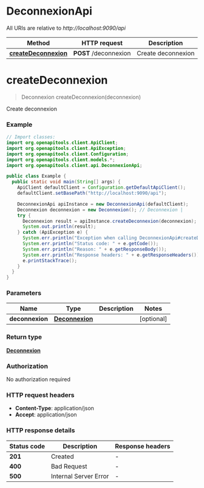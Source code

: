 # DeconnexionApi

All URIs are relative to *http://localhost:9090/api*

| Method | HTTP request | Description |
|------------- | ------------- | -------------|
| [**createDeconnexion**](DeconnexionApi.md#createDeconnexion) | **POST** /deconnexion | Create deconnexion |


<a name="createDeconnexion"></a>
# **createDeconnexion**
> Deconnexion createDeconnexion(deconnexion)

Create deconnexion

### Example
```java
// Import classes:
import org.openapitools.client.ApiClient;
import org.openapitools.client.ApiException;
import org.openapitools.client.Configuration;
import org.openapitools.client.models.*;
import org.openapitools.client.api.DeconnexionApi;

public class Example {
  public static void main(String[] args) {
    ApiClient defaultClient = Configuration.getDefaultApiClient();
    defaultClient.setBasePath("http://localhost:9090/api");

    DeconnexionApi apiInstance = new DeconnexionApi(defaultClient);
    Deconnexion deconnexion = new Deconnexion(); // Deconnexion | 
    try {
      Deconnexion result = apiInstance.createDeconnexion(deconnexion);
      System.out.println(result);
    } catch (ApiException e) {
      System.err.println("Exception when calling DeconnexionApi#createDeconnexion");
      System.err.println("Status code: " + e.getCode());
      System.err.println("Reason: " + e.getResponseBody());
      System.err.println("Response headers: " + e.getResponseHeaders());
      e.printStackTrace();
    }
  }
}
```

### Parameters

| Name | Type | Description  | Notes |
|------------- | ------------- | ------------- | -------------|
| **deconnexion** | [**Deconnexion**](Deconnexion.md)|  | [optional] |

### Return type

[**Deconnexion**](Deconnexion.md)

### Authorization

No authorization required

### HTTP request headers

 - **Content-Type**: application/json
 - **Accept**: application/json

### HTTP response details
| Status code | Description | Response headers |
|-------------|-------------|------------------|
| **201** | Created |  -  |
| **400** | Bad Request |  -  |
| **500** | Internal Server Error |  -  |

